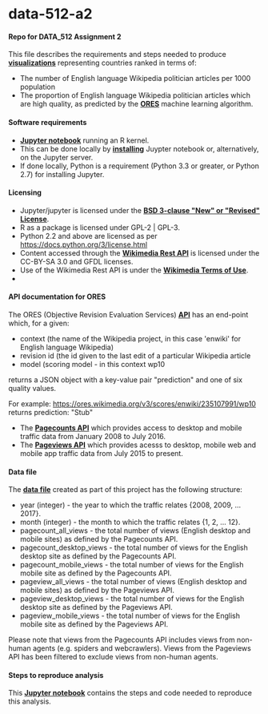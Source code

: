 # data-512-a2

#### Repo for DATA_512 Assignment 2
This file describes the requirements and steps needed to produce __[visualizations](https://github.com/mykebrowne/data-512-a2/blob/master/top10_proportion_plot.png)__ representing countries ranked in terms of: 

 - The number of English language Wikipedia politician articles per 1000 population 
 - The proportion of English language Wikipedia politician articles which are high quality, as predicted by the __[ORES](https://www.mediawiki.org/wiki/ORES)__ machine learning algorithm. 
 
 

#### Software requirements 

- __[Jupyter notebook](http://jupyter.org/about.html)__ running an R kernel.  
- This can be done locally by __[installing](http://jupyter.org/install.html)__ Juypter notebook or, alternatively, on the Jupyter server. 
- If done locally, Python is a requirement (Python 3.3 or greater, or Python 2.7) for installing Jupyter. 


#### Licensing 

- Jupyter/jupyter is licensed under the __[BSD 3-clause "New" or "Revised" License](https://github.com/jupyter/jupyter/blob/master/LICENSE)__. 
- R as a package is licensed under GPL-2 | GPL-3. 
- Python 2.2 and above are licensed as per https://docs.python.org/3/license.html
- Content accessed through the __[Wikimedia Rest API](https://en.wikipedia.org/api/rest_v1/)__ is licensed under the CC-BY-SA 3.0 and GFDL licenses. 
- Use of the Wikimedia Rest API is under the __[Wikimedia Terms of Use](https://wikimediafoundation.org/wiki/Terms_of_Use/en)__.
- 


#### API documentation for ORES 

The ORES (Objective Revision Evaluation Services) __[API](https://ores.wikimedia.org/v3/#/scoring)__ has an end-point which, for a given: <br> 

- context (the name of the Wikipedia project, in this case 'enwiki' for English language Wikipedia)
- revision id (the id given to the last edit of a particular Wikipedia article 
- model (scoring model - in this context wp10 

returns a JSON object with a key-value pair "prediction" and one of six quality values. <br>  

For example: https://ores.wikimedia.org/v3/scores/enwiki/235107991/wp10 <br> 
returns prediction:  "Stub" 











- The __[Pagecounts API](https://wikitech.wikimedia.org/wiki/Analytics/AQS/Legacy_Pagecounts)__ which provides access to desktop and mobile traffic data from January 2008 to July 2016. 
- The __[Pageviews API](https://wikitech.wikimedia.org/wiki/Analytics/AQS/Pageviews)__ which provides acesss to desktop, mobile web and mobile app traffic data from July 2015 to present. 


#### Data file 

The __[data file](https://github.com/mykebrowne/data-512-a1/blob/master/en-wikipedia_traffic_200801_201709.csv)__ created as part of this project has the following structure: 

- year (integer) - the year to which the traffic relates  {2008, 2009, ... 2017}. 
- month (integer) - the month to which the traffic relates  {1, 2, ... 12}. 
- pagecount_all_views - the total number of views (English desktop and mobile sites) as defined by the Pagecounts API.
- pagecount_desktop_views - the total number of views for the English desktop site as defined by the Pagecounts API. 
- pagecount_mobile_views - the total number of views for the English mobile site as defined by the Pagecounts API. 
- pageview_all_views - the total number of views (English desktop and mobile sites) as defined by the Pageviews API.
- pageview_desktop_views - the total number of views for the English desktop site as defined by the Pageviews API. 
- pageview_mobile_views - the total number of views for the English mobile site as defined by the Pageviews API. 

Please note that views from the Pagecounts API includes views from non-human agents (e.g. spiders and webcrawlers).  Views from the Pageviews API has been filtered to exclude views from non-human agents.  


#### Steps to reproduce analysis 

This __[Jupyter notebook](https://github.com/mykebrowne/data-512-a1/blob/master/hcds-a1-data-curation.ipynb)__ contains the steps and code needed to reproduce this analysis.  
